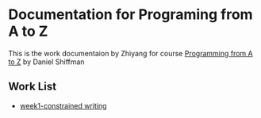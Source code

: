 # Documentation for Programing from A to Z

This is the work documentaion by Zhiyang for course [Programming from A to Z](https://github.com/Programming-from-A-to-Z/A2Z-F24/tree/main/01-intro) by Daniel Shiffman

## Work List

* [week1-constrained writing](./week1.md)



